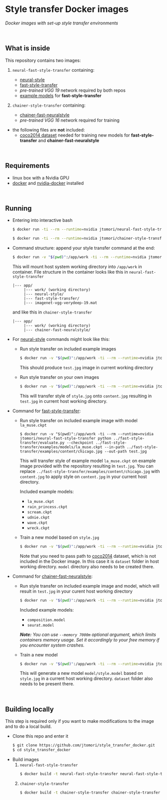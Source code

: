 # Style transfer Docker images
*Docker images with set-up style transfer environments*

<br>

## What is inside
This repository contains two images:

1. `neural-fast-style-transfer` containing:
    * [neural-style](https://github.com/anishathalye/neural-style)
    * [fast-style-transfer](https://github.com/lengstrom/fast-style-transfer)
    * *pre-trained VGG 19* network required by both repos
    * [example models](https://drive.google.com/drive/folders/0B9jhaT37ydSyRk9UX0wwX3BpMzQ) for **fast-style-transfer**

2. `chainer-style-transfer` containing:
    * [chainer-fast-neuralstyle](https://github.com/yusuketomoto/chainer-fast-neuralstyle/tree/resize-conv)
    * *pre-trained VGG 16* network required for training

* the following files are **not** included:
    * [coco2014 dataset](http://msvocds.blob.core.windows.net/coco2014/train2014.zip) needed for training new models for **fast-style-transfer** and **chainer-fast-neuralstyle**

<br>

## Requirements
* linux box with a Nvidia GPU
* [docker](https://docs.docker.com/install/linux/docker-ce/ubuntu/) and [nvidia-docker](https://github.com/nvidia/nvidia-docker/wiki/Installation-(version-2.0)) installed

<br>

## Running
* Entering into interactive bash
    ```bash
    $ docker run -ti --rm --runtime=nvidia jtomori/neural-fast-style-transfer bash
    ```
    ```bash
    $ docker run -ti --rm --runtime=nvidia jtomori/chainer-style-transfer bash
    ```


* Command structure: append your style transfer command at the end:
    ```bash
    $ docker run -v "$(pwd)":/app/work -ti --rm --runtime=nvidia jtomori/neural-fast-style-transfer [your command here]
    ```
    This will mount host system working directory into `/app/work` in container. File structure in the container looks like this in `neural-fast-style-transfer`
    ```
    |--- app/
         |--- work/ (working directory)
         |--- neural-style/
         |--- fast-style-transfer/
         |--- imagenet-vgg-verydeep-19.mat
    ```
    and like this in `chainer-style-transfer`
    ```
    |--- app/
         |--- work/ (working directory)
         |--- chainer-fast-neuralstyle/
    ```
* For [neural-style](https://github.com/anishathalye/neural-style) commands might look like this:

    * Run style transfer on included example images
        ```bash
        $ docker run -v "$(pwd)":/app/work -ti --rm --runtime=nvidia jtomori/neural-fast-style-transfer python ../neural-style/neural_style.py --network ../imagenet-vgg-verydeep-19.mat --content ../neural-style/examples/1-content.jpg --styles ../neural-style/examples/1-style.jpg --output test.jpg --iterations 10
        ```
        This should produce `test.jpg` image in current working directory

    * Run style transfer on your own images
        ```bash
        $ docker run -v "$(pwd)":/app/work -ti --rm --runtime=nvidia jtomori/neural-fast-style-transfer python ../neural-style/neural_style.py --network ../imagenet-vgg-verydeep-19.mat --content content.jpg --styles style.jpg --output test.jpg --iterations 10
        ```
        This will transfer style of `style.jpg` onto `content.jpg` resulting in `test.jpg` in current host working directory.

* Command for [fast-style-transfer](https://github.com/lengstrom/fast-style-transfer):

    * Run style transfer on included example image with model `la_muse.ckpt`
        ```
        $ docker run -v "$(pwd)":/app/work -ti --rm --runtime=nvidia jtomori/neural-fast-style-transfer python ../fast-style-transfer/evaluate.py --checkpoint ../fast-style-transfer/examples/models/la_muse.ckpt --in-path ../fast-style-transfer/examples/content/chicago.jpg --out-path test.jpg
        ```
        This will transfer style of example model `la_muse.ckpt` on example image provided with the repository resulting in `test.jpg`. You can replace `../fast-style-transfer/examples/content/chicago.jpg` with `content.jpg` to apply style on `content.jpg` in your current host directory.

        Included example models:
        * `la_muse.ckpt`
        * `rain_princess.ckpt`
        * `scream.ckpt`
        * `udnie.ckpt`
        * `wave.ckpt`
        * `wreck.ckpt`
    
    * Train a new model based on `style.jpg`
        ```bash
        $ docker run -v "$(pwd)":/app/work -ti --rm --runtime=nvidia jtomori/neural-fast-style-transfer python ../fast-style-transfer/style.py --vgg-path ../imagenet-vgg-verydeep-19.mat --style style.jpg --checkpoint-dir model --train-path dataset
        ```
        Note that you need to pass path to [coco2014](http://msvocds.blob.core.windows.net/coco2014/train2014.zip) dataset, which is not included in the Docker image. In this case it is `dataset` folder in host working directory. `model` directory also needs to be created there.

* Command for [chainer-fast-neuralstyle](https://github.com/yusuketomoto/chainer-fast-neuralstyle/tree/resize-conv):

    * Run style transfer on included example image and model, which will result in `test.jpg` in your curent host working directory
        ```bash
        $ docker run -v "$(pwd)":/app/work -ti --rm --runtime=nvidia jtomori/chainer-style-transfer python3 ../chainer-fast-neuralstyle/generate.py ../chainer-fast-neuralstyle/sample_images/tubingen.jpg -m ../chainer-fast-neuralstyle/models/composition.model -o test.jpg -g 0
        ```
        
        Included example models:
        * `composition.model`
        * `seurat.model`
        
        ***Note:** You can use `--memory 7000m` optional argument, which limits containers memory usage. Set it accordingly to your free memory if you encounter system crashes.*
    
    * Train a new model
        ```bash
        $ docker run -v "$(pwd)":/app/work -ti --rm --runtime=nvidia jtomori/chainer-style-transfer python3 ../chainer-fast-neuralstyle/train.py --vggmodel ../chainer-fast-neuralstyle/vgg16.model --dataset dataset/ --style_image style.jpg --output model/style -g 0
        ```
        This will generate a new model `model/style.model` based on `style.jpg` in a current host working directory. `dataset` folder also needs to be present there.

<br>

## Building locally
This step is required only if you want to make modifications to the image and to do a local build.
* Clone this repo and enter it
    ```bash
    $ git clone https://github.com/jtomori/style_transfer_docker.git
    $ cd style_transfer_docker
    ```
* Build images
    1. `neural-fast-style-transfer`
        ```bash
        $ docker build -t neural-fast-style-transfer neural-fast-style-transfer
        ```
    2. `chainer-style-transfer`
        ```bash
        $ docker build -t chainer-style-transfer chainer-style-transfer
        ```
